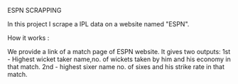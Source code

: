 ESPN SCRAPPING 

In this project I scrape a IPL data on a website named "ESPN".

How it works :

We provide a link of a match page of ESPN website.
It gives two outputs:
1st - Highest wicket taker name,no. of wickets taken by him and his economy in that match.
2nd - highest sixer name no. of sixes and his strike rate in that match.